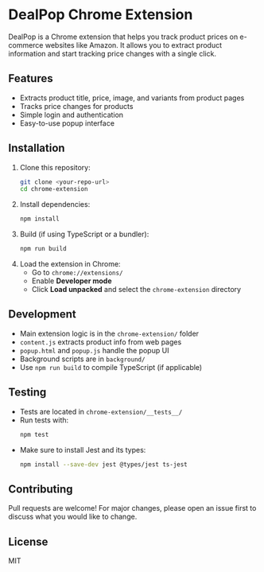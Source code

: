 # DealPop Chrome Extension

DealPop is a Chrome extension that helps you track product prices on e-commerce websites like Amazon. It allows you to extract product information and start tracking price changes with a single click.

## Features
- Extracts product title, price, image, and variants from product pages
- Tracks price changes for products
- Simple login and authentication
- Easy-to-use popup interface

## Installation
1. Clone this repository:
   ```sh
   git clone <your-repo-url>
   cd chrome-extension
   ```
2. Install dependencies:
   ```sh
   npm install
   ```
3. Build (if using TypeScript or a bundler):
   ```sh
   npm run build
   ```
4. Load the extension in Chrome:
   - Go to `chrome://extensions/`
   - Enable **Developer mode**
   - Click **Load unpacked** and select the `chrome-extension` directory

## Development
- Main extension logic is in the `chrome-extension/` folder
- `content.js` extracts product info from web pages
- `popup.html` and `popup.js` handle the popup UI
- Background scripts are in `background/`
- Use `npm run build` to compile TypeScript (if applicable)

## Testing
- Tests are located in `chrome-extension/__tests__/`
- Run tests with:
  ```sh
  npm test
  ```
- Make sure to install Jest and its types:
  ```sh
  npm install --save-dev jest @types/jest ts-jest
  ```

## Contributing
Pull requests are welcome! For major changes, please open an issue first to discuss what you would like to change.

## License
MIT 